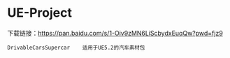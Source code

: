 # UE-Project

下载链接：https://pan.baidu.com/s/1-Oiv9zMN6LiScbydxEuqQw?pwd=fjz9 

```
DrivableCarsSupercar    适用于UE5.2的汽车素材包
```

